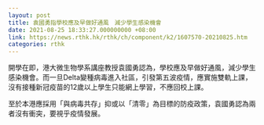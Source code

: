 ```yaml
---
layout: post
title: 袁國勇指學校應及早做好通風　減少學生感染機會
date: 2021-08-25 18:33:27.000000000 +08:00
link: https://news.rthk.hk/rthk/ch/component/k2/1607570-20210825.htm
categories: rthk
---
```


開學在即，港大微生物學系講座教授袁國勇認為，學校應及早做好通風，減少學生感染機會。而一旦Delta變種病毒進入社區，引發第五波疫情，應實施雙軌上課，沒有接種新冠疫苗的12歲以上學生只能網上學習，不應回校上課。

至於本港應採用「與病毒共存」抑或以「清零」為目標的防疫政策，袁國勇認為兩者沒有衝突，要視乎疫情發展。
